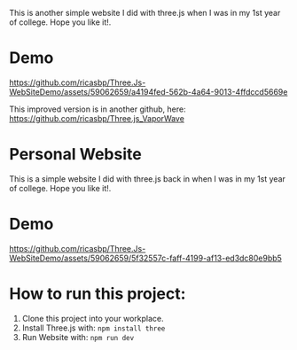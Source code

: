 This is another simple website I did with three.js when I was in my 1st year of college. Hope you like it!.

# Demo
https://github.com/ricasbp/Three.Js-WebSiteDemo/assets/59062659/a4194fed-562b-4a64-9013-4ffdccd5669e

This improved version is in another github, here: https://github.com/ricasbp/Three.js_VaporWave


# Personal Website

This is a simple website I did with three.js back in when I was in my 1st year of college. Hope you like it!.

# Demo


https://github.com/ricasbp/Three.Js-WebSiteDemo/assets/59062659/5f32557c-faff-4199-af13-ed3dc80e9bb5




# How to run this project:
1. Clone this project into your workplace.
2. Install Three.js with:
   `npm install three`
3. Run Website with:
   `npm run dev`
